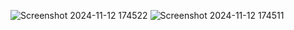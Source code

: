 ![Screenshot 2024-11-12 174522](https://github.com/user-attachments/assets/7eca88f2-81d8-414e-b2da-4918c591a7ed)
![Screenshot 2024-11-12 174511](https://github.com/user-attachments/assets/1209feb0-512c-435e-b2ce-58d59f7bf957)
